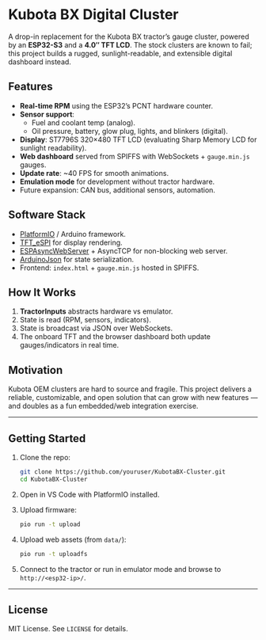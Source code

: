 # Kubota BX Digital Cluster

A drop-in replacement for the Kubota BX tractor’s gauge cluster, powered by an **ESP32-S3** and a **4.0″ TFT LCD**. The stock clusters are known to fail; this project builds a rugged, sunlight-readable, and extensible digital dashboard instead.

## Features
- **Real-time RPM** using the ESP32’s PCNT hardware counter.  
- **Sensor support**:
  - Fuel and coolant temp (analog).
  - Oil pressure, battery, glow plug, lights, and blinkers (digital).  
- **Display**: ST7796S 320×480 TFT LCD (evaluating Sharp Memory LCD for sunlight readability).  
- **Web dashboard** served from SPIFFS with WebSockets + `gauge.min.js` gauges.  
- **Update rate**: ~40 FPS for smooth animations.  
- **Emulation mode** for development without tractor hardware.  
- Future expansion: CAN bus, additional sensors, automation.

## Software Stack
- [PlatformIO](https://platformio.org/) / Arduino framework.  
- [TFT_eSPI](https://github.com/Bodmer/TFT_eSPI) for display rendering.  
- [ESPAsyncWebServer](https://github.com/me-no-dev/ESPAsyncWebServer) + AsyncTCP for non-blocking web server.  
- [ArduinoJson](https://arduinojson.org/) for state serialization.  
- Frontend: `index.html` + `gauge.min.js` hosted in SPIFFS.  

## How It Works
1. **TractorInputs** abstracts hardware vs emulator.  
2. State is read (RPM, sensors, indicators).  
3. State is broadcast via JSON over WebSockets.  
4. The onboard TFT and the browser dashboard both update gauges/indicators in real time.  

## Motivation
Kubota OEM clusters are hard to source and fragile. This project delivers a reliable, customizable, and open solution that can grow with new features — and doubles as a fun embedded/web integration exercise.  

---

## Getting Started

1. Clone the repo:  
   ```bash
   git clone https://github.com/youruser/KubotaBX-Cluster.git
   cd KubotaBX-Cluster
   ```

2. Open in VS Code with PlatformIO installed.  

3. Upload firmware:  
   ```bash
   pio run -t upload
   ```

4. Upload web assets (from `data/`):  
   ```bash
   pio run -t uploadfs
   ```

5. Connect to the tractor or run in emulator mode and browse to `http://<esp32-ip>/`.  

---

## License
MIT License. See `LICENSE` for details.
